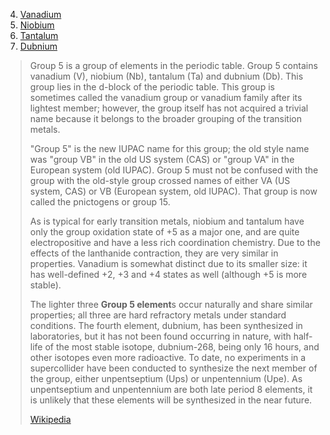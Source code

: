 
4) [Vanadium](Group-05-Vanadium/Vanadium.md)
5) [Niobium](Group-05-Vanadium/Niobium.md)
6) [Tantalum](Group-05-Vanadium/Tantalum.md)
7) [Dubnium](Group-05-Vanadium/Dubnium.md)


> Group 5 is a group of elements in the periodic table. Group 5 contains vanadium (V), niobium (Nb), tantalum (Ta) and dubnium (Db). This group lies in the d-block of the periodic table. This group is sometimes called the vanadium group or vanadium family after its lightest member; however, the group itself has not acquired a trivial name because it belongs to the broader grouping of the transition metals.
>
> "Group 5" is the new IUPAC name for this group; the old style name was "group VB" in the old US system (CAS) or "group VA" in the European system (old IUPAC). Group 5 must not be confused with the group with the old-style group crossed names of either VA (US system, CAS) or VB (European system, old IUPAC). That group is now called the pnictogens or group 15.
>
> As is typical for early transition metals, niobium and tantalum have only the group oxidation state of +5 as a major one, and are quite electropositive and have a less rich coordination chemistry. Due to the effects of the lanthanide contraction, they are very similar in properties. Vanadium is somewhat distinct due to its smaller size: it has well-defined +2, +3 and +4 states as well (although +5 is more stable).
>
> The lighter three **Group 5 element**s occur naturally and share similar properties; all three are hard refractory metals under standard conditions. The fourth element, dubnium, has been synthesized in laboratories, but it has not been found occurring in nature, with half-life of the most stable isotope, dubnium-268, being only 16 hours, and other isotopes even more radioactive. To date, no experiments in a supercollider have been conducted to synthesize the next member of the group, either unpentseptium (Ups) or unpentennium (Upe). As unpentseptium and unpentennium are both late period 8 elements, it is unlikely that these elements will be synthesized in the near future.
>
> [Wikipedia](https://en.wikipedia.org/wiki/Group%205%20element)

